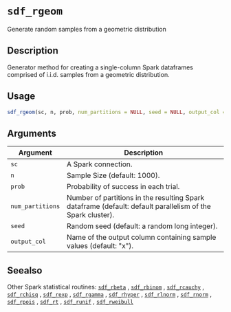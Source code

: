 # `sdf_rgeom`

Generate random samples from a geometric distribution


## Description

Generator method for creating a single-column Spark dataframes comprised of
 i.i.d. samples from a geometric distribution.


## Usage

```r
sdf_rgeom(sc, n, prob, num_partitions = NULL, seed = NULL, output_col = "x")
```


## Arguments

Argument      |Description
------------- |----------------
`sc`     |     A Spark connection.
`n`     |     Sample Size (default: 1000).
`prob`     |     Probability of success in each trial.
`num_partitions`     |     Number of partitions in the resulting Spark dataframe (default: default parallelism of the Spark cluster).
`seed`     |     Random seed (default: a random long integer).
`output_col`     |     Name of the output column containing sample values (default: "x").


## Seealso

Other Spark statistical routines:
 [`sdf_rbeta`](#sdfrbeta) ,
 [`sdf_rbinom`](#sdfrbinom) ,
 [`sdf_rcauchy`](#sdfrcauchy) ,
 [`sdf_rchisq`](#sdfrchisq) ,
 [`sdf_rexp`](#sdfrexp) ,
 [`sdf_rgamma`](#sdfrgamma) ,
 [`sdf_rhyper`](#sdfrhyper) ,
 [`sdf_rlnorm`](#sdfrlnorm) ,
 [`sdf_rnorm`](#sdfrnorm) ,
 [`sdf_rpois`](#sdfrpois) ,
 [`sdf_rt`](#sdfrt) ,
 [`sdf_runif`](#sdfrunif) ,
 [`sdf_rweibull`](#sdfrweibull)


